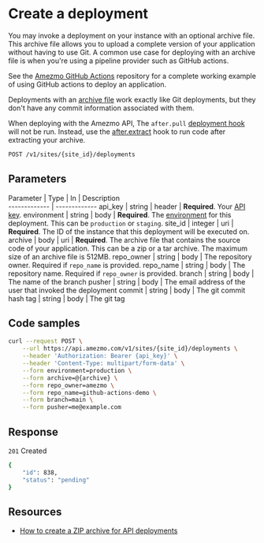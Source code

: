 # Create a deployment

You may invoke a deployment on your instance with an optional archive file. This archive file allows you to
upload a complete version of your application without having to use Git. A common use case for deploying with an archive file is when you're using a pipeline provider such as GitHub actions. 

See the [Amezmo GitHub Actions](https://github.com/amezmo/github-actions-demo) repository for a complete working example of using GitHub actions to deploy an application.

Deployments with an [archive file](/docs/how-to-guides/creating-zip-files-for-api-deployments) work exactly
like Git deployments, but they don't have any commit information associated with them.

When deploying with the Amezmo API, The `after.pull` 
[deployment hook](/docs/deployments/hooks) will not be run.
Instead, use the [after.extract](/docs/deployments/hooks/after-extract) hook to run code after extracting your archive. 

```bash
POST /v1/sites/{site_id}/deployments
```

## Parameters

Parameter      |  Type | In | Description       
-------------  | ------------- 
api_key        | string  | header | **Required**. Your [API key](/docs/api/authentication).
environment    | string  | body | **Required**. The [environment](/docs/environments) for this deployment. This can be `production` or `staging`.
site_id        | integer | uri | **Required**. The ID of the instance that this deployment will be executed on.
archive        | body    | uri | **Required**. The archive file that contains the source code of your application. This can be a zip or a tar archive. The maximum size of an archive file is 512MB.
repo_owner     | string | body | The repository owner. Required if `repo_name` is provided.
repo_name      | string | body | The repository name. Required if `repo_owner` is provided.
branch         | string | body | The name of the branch
pusher         | string | body | The email address of the user that invoked the deployment
commit         | string | body | The git commit hash
tag            | string | body | The git tag


## Code samples

```bash
curl --request POST \
    --url https://api.amezmo.com/v1/sites/{site_id}/deployments \
    --header 'Authorization: Bearer {api_key}' \
    --header 'Content-Type: multipart/form-data' \
    --form environment=production \
    --form archive=@{archive} \
    --form repo_owner=amezmo \
    --form repo_name=github-actions-demo \
    --form branch=main \
    --form pusher=me@example.com

```

## Response

`201` Created

```bash
{
    "id": 838,
    "status": "pending"
}
```

## Resources
- [How to create a ZIP archive for API deployments](/docs/how-to-guides/creating-zip-files-for-api-deployments)

